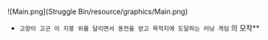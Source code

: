 ![Main.png](Struggle Bin/resource/graphics/Main.png)

- `고양이 고군 이 지붕 위를 달리면서 동전을 얻고 목적지에 도달하는 러닝 게임` 의 모작**
